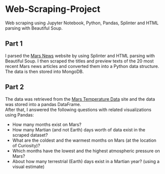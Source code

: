 # Web-Scraping-Project
Web scraping using Jupyter Notebook, Python, Pandas, Splinter and HTML parsing with Beautiful Soup.

## Part 1
I parsed the [Mars News](https://redplanetscience.com/) website by using Splinter and HTML parsing with Beautiful Soup. I then scraped the titles and preview texts of the 20 most recent Mars news articles and converted them into a Python data structure. The data is then stored into MongoDB.

## Part 2
The data was retrieved from the [Mars Temperature Data](https://data-class-mars-challenge.s3.amazonaws.com/Mars/index.html) site and the data was stored into a pandas DataFrame.  
After that, I answered the following questions with related visualizations using Pandas:
 * How many months exist on Mars?
 * How many Martian (and not Earth) days worth of data exist in the scraped dataset?
 * What are the coldest and the warmest months on Mars (at the location of Curiosity)?
 * Which months have the lowest and the highest atmospheric pressure on Mars?
 * About how many terrestrial (Earth) days exist in a Martian year? (using a visual estimate)

